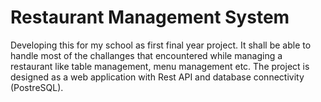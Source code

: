 # Restaurant Management System
Developing this for my school as first final year project. It shall be able to handle most of the challanges that encountered while managing a restaurant like table management, menu management etc. The project is designed as a web application with Rest API and database connectivity (PostreSQL).

